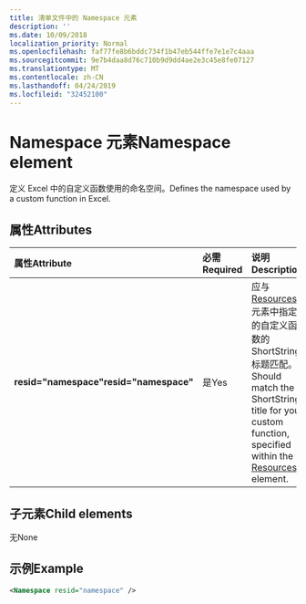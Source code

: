 ```yaml
---
title: 清单文件中的 Namespace 元素
description: ''
ms.date: 10/09/2018
localization_priority: Normal
ms.openlocfilehash: faf77fe8b6bddc734f1b47eb544ffe7e1e7c4aaa
ms.sourcegitcommit: 9e7b4daa8d76c710b9d9dd4ae2e3c45e8fe07127
ms.translationtype: MT
ms.contentlocale: zh-CN
ms.lasthandoff: 04/24/2019
ms.locfileid: "32452100"
---
```

# <a name="namespace-element"></a><span data-ttu-id="8c02f-102">Namespace 元素</span><span class="sxs-lookup"><span data-stu-id="8c02f-102">Namespace element</span></span>

<span data-ttu-id="8c02f-103">定义 Excel 中的自定义函数使用的命名空间。</span><span class="sxs-lookup"><span data-stu-id="8c02f-103">Defines the namespace used by a custom function in Excel.</span></span>

## <a name="attributes"></a><span data-ttu-id="8c02f-104">属性</span><span class="sxs-lookup"><span data-stu-id="8c02f-104">Attributes</span></span>

|  <span data-ttu-id="8c02f-105">属性</span><span class="sxs-lookup"><span data-stu-id="8c02f-105">Attribute</span></span>  |  <span data-ttu-id="8c02f-106">必需</span><span class="sxs-lookup"><span data-stu-id="8c02f-106">Required</span></span>  |  <span data-ttu-id="8c02f-107">说明</span><span class="sxs-lookup"><span data-stu-id="8c02f-107">Description</span></span>  |
|:-----|:-----|:-----|
|  <span data-ttu-id="8c02f-108">**resid="namespace"**</span><span class="sxs-lookup"><span data-stu-id="8c02f-108">**resid="namespace"**</span></span>  |  <span data-ttu-id="8c02f-109">是</span><span class="sxs-lookup"><span data-stu-id="8c02f-109">Yes</span></span>  | <span data-ttu-id="8c02f-110">应与 [Resources](resources.md) 元素中指定的自定义函数的 ShortStrings 标题匹配。</span><span class="sxs-lookup"><span data-stu-id="8c02f-110">Should match the ShortStrings title for your custom function, specified within the [Resources](resources.md) element.</span></span> |

## <a name="child-elements"></a><span data-ttu-id="8c02f-111">子元素</span><span class="sxs-lookup"><span data-stu-id="8c02f-111">Child elements</span></span>

<span data-ttu-id="8c02f-112">无</span><span class="sxs-lookup"><span data-stu-id="8c02f-112">None</span></span>

## <a name="example"></a><span data-ttu-id="8c02f-113">示例</span><span class="sxs-lookup"><span data-stu-id="8c02f-113">Example</span></span>

```xml
<Namespace resid="namespace" />
```
